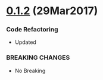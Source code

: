 <a name="0.1.2"></a>
# [0.1.2](https://github.com/PFElements/pf-pageindicator/compare/v0.1.3...v0.2.0) (29Mar2017)


### Code Refactoring

* Updated


### BREAKING CHANGES

* No Breaking
